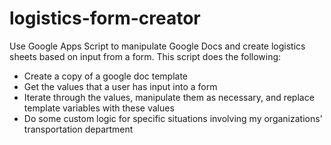 # logistics-form-creator
Use Google Apps Script to manipulate Google Docs and create logistics sheets based on input from a form.
This script does the following:
- Create a copy of a google doc template
- Get the values that a user has input into a form
- Iterate through the values, manipulate them as necessary, and replace template variables with these values
- Do some custom logic for specific situations involving my organizations' transportation department

